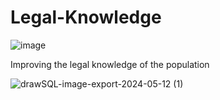 # Legal-Knowledge

![image](https://github.com/Kohinur0124/Legal-Knowledge/assets/118399896/194a2448-6833-4807-b20f-4c39b7390846)


Improving the legal knowledge of the population


![drawSQL-image-export-2024-05-12 (1)](https://github.com/Kohinur0124/Legal-Knowledge/assets/118399896/4f0c8790-8200-4445-8354-af3c791fbeb1)

